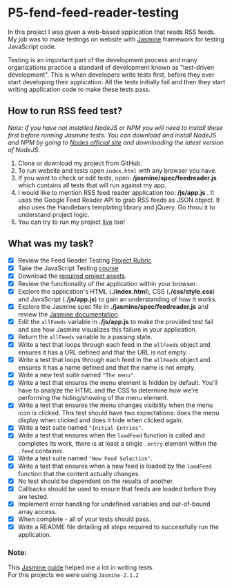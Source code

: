 # P5-fend-feed-reader-testing

In this project I was given a web-based application that reads RSS feeds. My job was to make testings on website with [Jasmine](http://jasmine.github.io/) framework for testing JavaScript code.

Testing is an important part of the development process and many organizations practice a standard of development known as "test-driven development". This is when developers write tests first, before they ever start developing their application. All the tests initially fail and then they start writing application code to make these tests pass.

## How to run RSS feed test?

_Note: if you have not installed NodeJS or NPM you will need to install these first before running Jasmine tests. 
You can download and install NodeJS and NPM by going to [Nodes official site](https://nodejs.org/en/) and downloading the latest version of NodeJS._
1. Clone or download my project from GitHub.
2. To run website and tests open `index.html` with any browser you have.
3. If you want to check or edit tests, open: **/jasmine/spec/feedreader.js** which contains all tests that will run against my app.
4. I would like to mention RSS feed reader application too: **/js/app.js** . It uses the Google Feed Reader API to grab RSS feeds as JSON object. It also uses the Handlebars templating library and jQuery. Go throu it to understand project logic.
5. You can try to run my project [live](https://adr1ana.github.io/P5-fend-feed-reader-testing/) too!

## What was my task?

- [x] Review the Feed Reader Testing [Project Rubric](https://review.udacity.com/#!/projects/3442558598/rubric)
- [x] Take the JavaScript Testing [course](https://www.udacity.com/course/ud549)
- [x] Download the [required project assets](http://github.com/udacity/frontend-nanodegree-feedreader).
- [x] Review the functionality of the application within your browser.
- [x] Explore the application's HTML (**./index.html**), CSS (**./css/style.css**) and JavaScript (**./js/app.js**) to gain an understanding of how it works.
- [x] Explore the Jasmine spec file in **./jasmine/spec/feedreader.js** and review the [Jasmine documentation](http://jasmine.github.io).
- [x] Edit the `allFeeds` variable in **./js/app.js** to make the provided test fail and see how Jasmine visualizes this failure in your application.
- [x] Return the `allFeeds` variable to a passing state.
- [x] Write a test that loops through each feed in the `allFeeds` object and ensures it has a URL defined and that the URL is not empty.
- [x] Write a test that loops through each feed in the `allFeeds` object and ensures it has a name defined and that the name is not empty.
- [x] Write a new test suite named `"The menu"`.
- [x] Write a test that ensures the menu element is hidden by default. You'll have to analyze the HTML and the CSS to determine how we're performing the hiding/showing of the menu element.
- [x] Write a test that ensures the menu changes visibility when the menu icon is clicked. This test should have two expectations: does the menu display when clicked and does it hide when clicked again.
- [x] Write a test suite named `"Initial Entries"`.
- [x] Write a test that ensures when the `loadFeed` function is called and completes its work, there is at least a single `.entry` element within the `.feed` container.
- [x] Write a test suite named `"New Feed Selection"`.
- [x] Write a test that ensures when a new feed is loaded by the `loadFeed` function that the content actually changes.
- [x] No test should be dependent on the results of another.
- [x] Callbacks should be used to ensure that feeds are loaded before they are tested.
- [x] Implement error handling for undefined variables and out-of-bound array access.
- [x] When complete - all of your tests should pass. 
- [x] Write a README file detailing all steps required to successfully run the application. 

### Note:
This [Jasmine guide](https://jasmine.github.io/2.1/introduction) helped me a lot in writing tests. <br> 
For this projects we were using `Jasmine-2.1.2`

